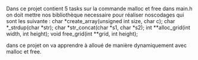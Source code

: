 Dans ce projet contient 5 tasks sur la commande malloc et free
dans main.h on doit mettre nos bibliothèque necessaire pour réaliser noscodages qui sont les suivante : 
char *create_array(unsigned int size, char c);
char *_strdup(char *str);
char *str_concat(char *s1, char *s2);
int **alloc_grid(int width, int height);
void free_grid(int **grid, int height);

dans ce projet on va apprendre à alloué de manière dynamiquement avec malloc et free.
